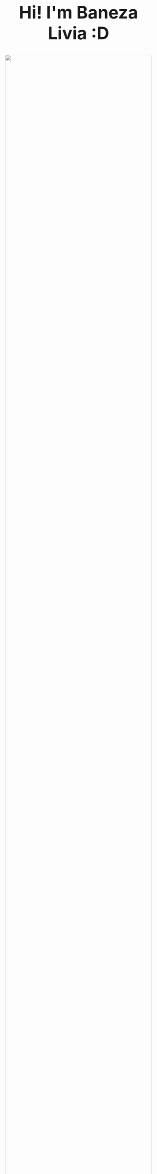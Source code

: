
<div id="user-content-toc">
  <ul align="center">
    <h1 align="center"> <summary><h1 style="display: inline-block">Hi! I'm Baneza Livia :D </summary>
 <img src="https://i.pinimg.com/564x/88/da/38/88da38c61a0895ae2fd54c1eb9d5bfc9.jpg" width="100%" height="100%">
    </h1>
</div>


<p align="center">I'm Learning, Creating and Memorizing ❤️ <br><br> 
  O interesse que tenho em programação e suas linguagens me despertou de uma forma que eu nunca pensava, desde então, me esforço para continuar nessa área e implementar meus estudos neles, além de ajudar a aplicar programas e aplicativos em forma de estudo, treinando e aplicando.</p>&nbsp;

  👨‍💻 Sobre mim

  - 💬 Tenho 16 anos e atualmente moro no Brasil. Desde cedo possuo interesse em espanhol, tão encantada e diferente do português que eu aprendi nas escolas, depois veio o inglês, abrindo portas para descobrir mais sobre os diferente idiomas. Sou fluentemente em espanhol e no nível intermediário em inglês.

  - ⚡ Atualmente sou uma estudante na Etec da Zona Leste, desde 2022, estudando Desenvolvimento de Sistemas junto com os meus colegas. Nós já desenvolvemos vários programas e aplicativos durante nosso aprendizado, desde em atividades ou trabalhos grandes e educativos.


<br>
    
<div align="center">  

  <img width=50% src="https://github-readme-streak-stats.herokuapp.com?user=Baneza-LCM&theme=blue-green&mode=weekly" />
  <!-- ![Anurag's GitHub stats](https://github-readme-stats.vercel.app/api?username=Baneza-LCM&show_icons=true) -->
  <img width="42%" height="100%" src="https://github-readme-stats.vercel.app/api/top-langs/?username=Baneza-LCM&layout=compact&hide_border=false&theme=blue-green&mode=weekly" />

</div>

<br><br>


<details>
  <summary>👨‍💻 Um pouco mais sobre mim (curiosidades)</summary>

  - 📢 Além de espanhol e inglês, tenho interesse em aprender francês e alemão. Atualmente, estou procurando curtos cursos para aprender mais sobre eles, e aplicar eles no mercado de trabalho que me espera no futuro.

  - 🎨 Gosto no que se relaciona em arte e criatividade, seja em forma de designs, desenhos, animações ou outras coisas relacionadas.

  - 📚 Sempre fui uma amante em leitura, desde criança eu sempre tive interesse. Com isso, comecei a criar as minhas próprias histórias de forma digital, porém em rascunhos, e posso dizer que amo as criações que eu realizo. Sou apaixonada em ler e escrever.

  <!-- - 📚 XXX. -->
</details>

<br>

<img align="center" src="https://i.pinimg.com/originals/4f/d3/0e/4fd30efd8301e3551a3a63da0d9c4d88.gif" width="100%" height="30%">

